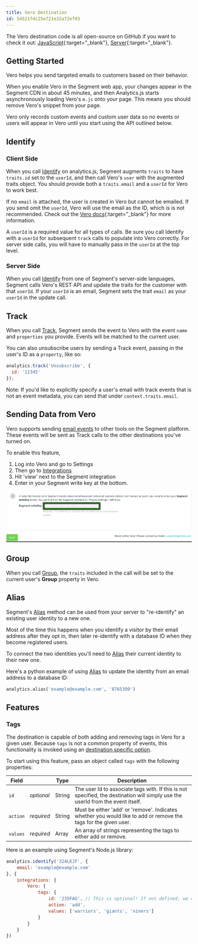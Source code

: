 ```yaml
---
title: Vero Destination
id: 54521fdc25e721e32a72ef03
---
```

The Vero destination code is all open-source on GitHub if you want to check it out: [JavaScript](https://github.com/segmentio/analytics.js-integrations/tree/master/integrations/vero){:target="_blank"}, [Server](https://github.com/segmentio/integration-vero){:target="_blank"}.

## Getting Started

Vero helps you send targeted emails to customers based on their behavior.

When you enable Vero in the Segment web app, your changes appear in the Segment CDN in about 45 minutes, and then Analytics.js starts asynchronously loading Vero's `m.js` onto your page. This means you should remove Vero's snippet from your page.

Vero only records custom events and custom user data so no events or users will appear in Vero until you start using the API outlined below.

## Identify

### Client Side

When you call [Identify](/docs/connections/spec/identify/) on analytics.js, Segment augments `traits` to have `traits.id` set to the `userId`, and then call Vero's `user` with the augmented traits object. You should provide both a `traits.email` and a `userId` for Vero to work best.

If no `email` is attached, the user is created in Vero but cannot be emailed. If you send omit the `userId`, Vero will use the email as the ID, which is is not recommended. Check out the [Vero docs](https://help.getvero.com/workflows/articles/creating-and-matching-vero-customer-ids/){:target="_blank"} for more information.

A `userId` is a required value for all types of calls. Be sure you call Identify with a `userId` for subsequent `track` calls to populate into Vero correctly. For server side calls, you will have to manually pass in the `userId` at the top level.

### Server Side

When you call [Identify](/docs/connections/spec/identify/) from one of Segment's server-side languages, Segment calls Vero's REST API and update the traits for the customer with that `userId`. If your `userId` is an email, Segment sets the trait `email` as your `userId` in the update call.

## Track

When you call [Track](/docs/connections/spec/track/), Segment sends the event to Vero with the event `name` and `properties` you provide. Events will be matched to the current user.

You can also unsubscribe users by sending a Track event, passing in the user's ID as a `property`, like so:

```javascript
analytics.track('Unsubscribe', {
  id: '12345'
});
```

Note: If you'd like to explicitly specify a user's email with track events that is not an event metadata, you can send that under `context.traits.email`.

## Sending Data from Vero

Vero supports sending [email events](/docs/connections/spec/email) to other tools on the Segment platform. These events will be sent as Track calls to the other destinations you've turned on.

To enable this feature,

1. Log into Vero and go to Settings
2. Then go to [Integrations](https://app.getvero.com/settings/integrations?integrations=all)
3. Hit 'view' next to the Segment integration
4. Enter in your Segment write key at the bottom.

![Send email events from Vero](images/1aWDVSGw9d.png)

## Group

When you call [Group](/docs/connections/spec/group/), the `traits` included in the call will be set to the current user's **Group** property in Vero.

## Alias

Segment's [Alias](/docs/connections/spec/alias/) method can be used from your server to "re-identify" an existing user identity to a new one.

Most of the time this happens when you identify a visitor by their email address after they opt in, then later re-identify with a database ID when they become registered users.

To connect the two identities you'll need to [Alias](/docs/connections/spec/alias/) their current identity to their new one.

Here's a python example of using [Alias](/docs/connections/spec/alias/) to update the identity from an email address to a database ID:

```python
analytics.alias('example@example.com', '8765309')
```

## Features

### Tags

The destination is capable of both adding and removing tags in Vero for a given user. Because `tags` is not a common property of events, this functionality is invoked using an [destination specific option](/docs/connections/sources/catalog/libraries/website/javascript/#managing-data-flow-with-the-integrations-object).

To start using this feature, pass an object called `tags` with the following properties:

| Field    |             | Type   | Description                                                                                                                     |
| -------- | ----------- | ------ | ------------------------------------------------------------------------------------------------------------------------------- | 
| `id`     | _optional_  | String | The user Id to associate tags with. If this is not specified, the destination will simply use the userId from the event itself. |
| `action` | _required_  | String | Must be either 'add' or 'remove'. Indicates whether you would like to add or remove the tags for the given user.                |
| `values` | _required_  | Array  | An array of strings representing the tags to either add or remove.                                                              |

Here is an example using Segment's Node.js library:

```javascript
analytics.identify('324LKJF', {
    email: 'example@example.com'
}, {
    integrations: {
        Vero: {
            tags: {
                id: '235FAG', // This is optional! If not defined, we default to the event's userId (ie: 324LKJF)
                action: 'add',
                values: ['warriors', 'giants', 'niners']
            }
        }
    }
})
```
